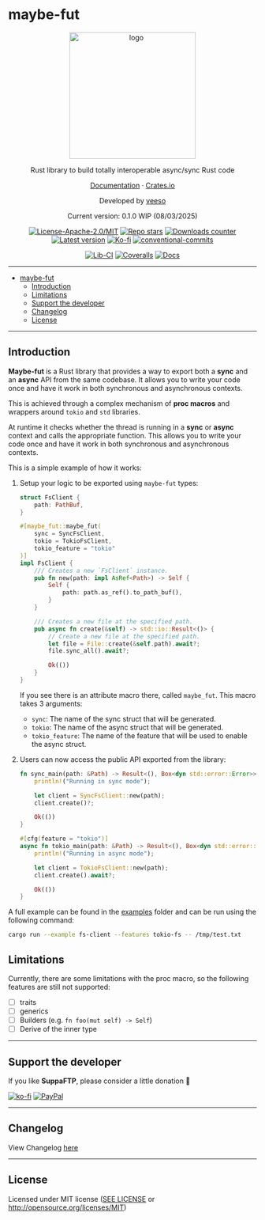 # maybe-fut

<p align="center">
  <img src="/assets/images/logo.svg" alt="logo" width="256" height="256" />
</p>
<p align="center">Rust library to build totally interoperable async/sync Rust code</p>
<p align="center">
  <a href="https://docs.rs/maybe-fut" target="_blank">Documentation</a>
  ·
  <a href="https://crates.io/crates/maybe-fut" target="_blank">Crates.io</a>
</p>

<p align="center">Developed by <a href="https://veeso.me/">veeso</a>
<p align="center">Current version: 0.1.0 WIP (08/03/2025)</p>

<p align="center">
  <a href="https://opensource.org/licenses/MIT"
    ><img
      src="https://img.shields.io/crates/l/maybe-fut.svg"
      alt="License-Apache-2.0/MIT"
  /></a>
  <a href="https://github.com/veeso/maybe-fut/stargazers"
    ><img
      src="https://img.shields.io/github/stars/veeso/maybe-fut?style=flat"
      alt="Repo stars"
  /></a>
  <a href="https://crates.io/crates/maybe-fut"
    ><img
      src="https://img.shields.io/crates/d/maybe-fut.svg"
      alt="Downloads counter"
  /></a>
  <a href="https://crates.io/crates/maybe-fut"
    ><img
      src="https://img.shields.io/crates/v/maybe-fut.svg"
      alt="Latest version"
  /></a>
  <a href="https://ko-fi.com/veeso">
    <img
      src="https://img.shields.io/badge/donate-ko--fi-red"
      alt="Ko-fi"
  /></a>
  <a href="https://conventionalcommits.org">
    <img
      src="https://img.shields.io/badge/Conventional%20Commits-1.0.0-%23FE5196?logo=conventionalcommits&logoColor=white"
      alt="conventional-commits"
  /></a>
</p>
<p align="center">
  <a href="https://github.com/veeso/maybe-fut/actions"
    ><img
      src="https://github.com/veeso/maybe-fut/actions/workflows/cargo.yml/badge.svg"
      alt="Lib-CI"
  /></a>
  <a href="https://coveralls.io/github/veeso/maybe-fut"
    ><img
      src="https://coveralls.io/repos/github/veeso/maybe-fut/badge.svg"
      alt="Coveralls"
  /></a>
  <a href="https://docs.rs/maybe-fut"
    ><img
      src="https://docs.rs/maybe-fut/badge.svg"
      alt="Docs"
  /></a>
</p>

---

- [maybe-fut](#maybe-fut)
  - [Introduction](#introduction)
  - [Limitations](#limitations)
  - [Support the developer](#support-the-developer)
  - [Changelog](#changelog)
  - [License](#license)

---

## Introduction

**Maybe-fut** is a Rust library that provides a way to export both a **sync** and an **async** API from the same codebase. It allows you to write your code once and have it work in both synchronous and asynchronous contexts.

This is achieved through a complex mechanism of **proc macros** and wrappers around `tokio` and `std` libraries.

At runtime it checks whether the thread is running in a **sync** or **async** context and calls the appropriate function. This allows you to write your code once and have it work in both synchronous and asynchronous contexts.

This is a simple example of how it works:

1. Setup your logic to be exported using `maybe-fut` types:

    ```rust
    struct FsClient {
        path: PathBuf,
    }

    #[maybe_fut::maybe_fut(
        sync = SyncFsClient,
        tokio = TokioFsClient,
        tokio_feature = "tokio"
    )]
    impl FsClient {
        /// Creates a new `FsClient` instance.
        pub fn new(path: impl AsRef<Path>) -> Self {
            Self {
                path: path.as_ref().to_path_buf(),
            }
        }

        /// Creates a new file at the specified path.
        pub async fn create(&self) -> std::io::Result<()> {
            // Create a new file at the specified path.
            let file = File::create(&self.path).await?;
            file.sync_all().await?;

            Ok(())
        }
    }
    ```

    If you see there is an attribute macro there, called `maybe_fut`. This macro takes 3 arguments:

    - `sync`: The name of the sync struct that will be generated.
    - `tokio`: The name of the async struct that will be generated.
    - `tokio_feature`: The name of the feature that will be used to enable the async struct.

2. Users can now access the public API exported from the library:

    ```rust
    fn sync_main(path: &Path) -> Result<(), Box<dyn std::error::Error>> {
        println!("Running in sync mode");

        let client = SyncFsClient::new(path);
        client.create()?;

        Ok(())
    }

    #[cfg(feature = "tokio")]
    async fn tokio_main(path: &Path) -> Result<(), Box<dyn std::error::Error>> {
        println!("Running in async mode");

        let client = TokioFsClient::new(path);
        client.create().await?;

        Ok(())
    }
    ```

A full example can be found in the [examples](./maybe-fut/examples/) folder and can be run using the following command:

```bash
cargo run --example fs-client --features tokio-fs -- /tmp/test.txt
```

## Limitations

Currently, there are some limitations with the proc macro, so the following features are still not supported:

- [ ] traits
- [ ] generics
- [ ] Builders (e.g. `fn foo(mut self) -> Self`)
- [ ] Derive of the inner type

---

## Support the developer

If you like **SuppaFTP**, please consider a little donation 🥳

[![ko-fi](https://img.shields.io/badge/Ko--fi-F16061?style=for-the-badge&logo=ko-fi&logoColor=white)](https://ko-fi.com/veeso)
[![PayPal](https://img.shields.io/badge/PayPal-00457C?style=for-the-badge&logo=paypal&logoColor=white)](https://www.paypal.me/chrisintin)

---

## Changelog

View Changelog [here](CHANGELOG.md)

---

## License

Licensed under MIT license ([SEE LICENSE](LICENSE) or <http://opensource.org/licenses/MIT>)
